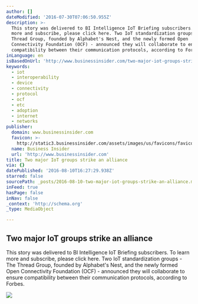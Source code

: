 ```yaml
---
author: []
dateModified: '2016-07-30T07:06:50.955Z'
description: >-
  This story was delivered to BI Intelligence IoT Briefing subscribers. To learn
  more and subscribe, please click here. Two IoT standardization groups - The
  Thread Group, founded by Alphabet's Nest, and the newly formed Open
  Connectivity Foundation (OCF) - announced they will collaborate to ensure
  compatibility between their communication protocols, according to Forbes.
inLanguage: en
isBasedOnUrl: 'http://www.businessinsider.com/two-major-iot-groups-strike-an-alliance-2016-7'
keywords:
  - iot
  - interoperability
  - device
  - connectivity
  - protocol
  - ocf
  - etc
  - adoption
  - internet
  - networks
publisher:
  domain: www.businessinsider.com
  favicon: >-
    http://static3.businessinsider.com/assets/images/us/favicons/favicon.ico?v=BI-US-2016-03-31
  name: Business Insider
  url: 'http://www.businessinsider.com'
title: Two major IoT groups strike an alliance
via: {}
datePublished: '2016-08-10T16:27:29.938Z'
starred: false
sourcePath: _posts/2016-08-10-two-major-iot-groups-strike-an-alliance.md
inFeed: true
hasPage: false
inNav: false
_context: 'http://schema.org'
_type: MediaObject

---
```

<article style=""><h1>Two major IoT groups strike an alliance</h1><p>This story was delivered to BI Intelligence IoT Briefing subscribers. To learn more and subscribe, please click here. Two IoT standardization groups - The Thread Group, founded by Alphabet's Nest, and the newly formed Open Connectivity Foundation (OCF) - announced they will collaborate to ensure compatibility between their communication protocols, according to Forbes.</p><img src="http://static4.businessinsider.com/image/579b8fd04321f136158bbe45-1190-625/two-major-iot-groups-strike-an-alliance.jpg" /></article>